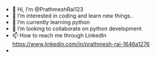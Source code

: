 - 👋 Hi, I’m @PrathmeshRai123
- 👀 I’m interested in coding and learn new things..
- 🌱 I’m currently learning python 
- 💞️ I’m looking to collaborate on python development 
- 📫 How to reach me through LinkedIn https://www.linkedin.com/in/prathmesh-rai-1646a1276
- 
